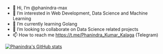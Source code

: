 - 👋 Hi, I’m @phanindra-max
- 👀 I’m interested in Web Development, Data Science and Machine Learning
- 🌱 I’m currently learning Golang
- 💞️ I’m looking to collaborate on Data Science related projects
- 📫 How to reach me https://t.me/Phanindra_Kumar_Kalaga (Telegram)

[![Phanindra's GitHub stats](https://github-readme-stats.vercel.app/api?username=phanindra-max&hide=stars,commits,prs,issues,contribs)](https://github.com/phanindra-max/github-readme-stats)


<!---
phanindra-max/phanindra-max is a ✨ special ✨ repository because its `README.md` (this file) appears on your GitHub profile.
You can click the Preview link to take a look at your changes.
--->

